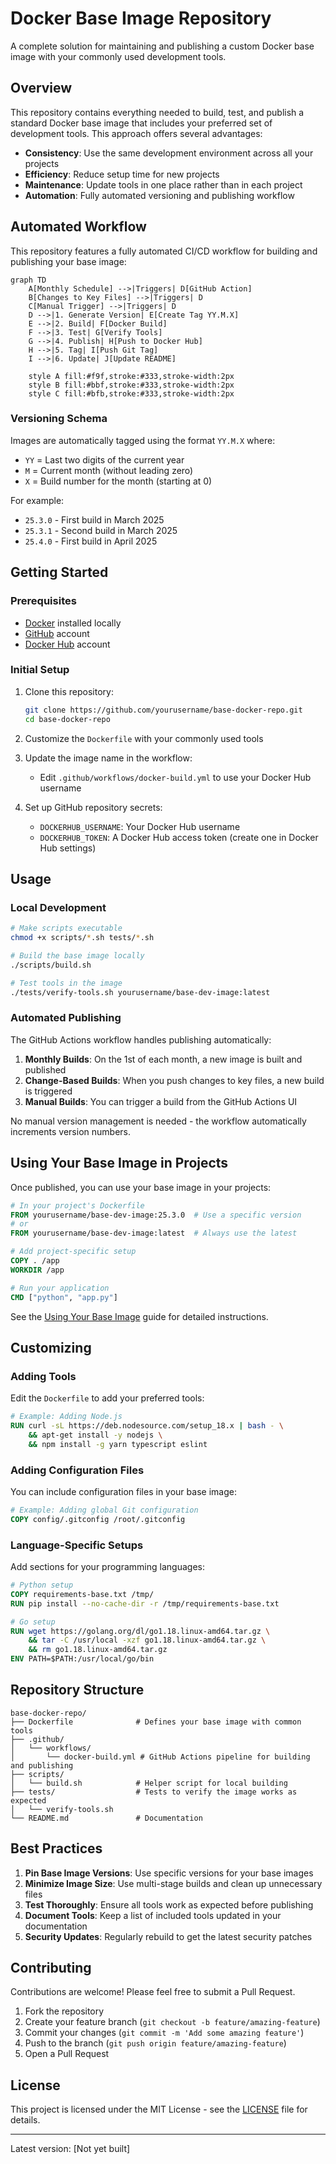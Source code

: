 # Docker Base Image Repository

A complete solution for maintaining and publishing a custom Docker base image with your commonly used development tools.

## Overview

This repository contains everything needed to build, test, and publish a standard Docker base image that includes your preferred set of development tools. This approach offers several advantages:

- **Consistency**: Use the same development environment across all your projects
- **Efficiency**: Reduce setup time for new projects
- **Maintenance**: Update tools in one place rather than in each project
- **Automation**: Fully automated versioning and publishing workflow

## Automated Workflow

This repository features a fully automated CI/CD workflow for building and publishing your base image:

```mermaid
graph TD
    A[Monthly Schedule] -->|Triggers| D[GitHub Action]
    B[Changes to Key Files] -->|Triggers| D
    C[Manual Trigger] -->|Triggers| D
    D -->|1. Generate Version| E[Create Tag YY.M.X]
    E -->|2. Build| F[Docker Build]
    F -->|3. Test| G[Verify Tools]
    G -->|4. Publish| H[Push to Docker Hub]
    H -->|5. Tag| I[Push Git Tag]
    I -->|6. Update| J[Update README]
    
    style A fill:#f9f,stroke:#333,stroke-width:2px
    style B fill:#bbf,stroke:#333,stroke-width:2px
    style C fill:#bfb,stroke:#333,stroke-width:2px
```

### Versioning Schema

Images are automatically tagged using the format `YY.M.X` where:
- `YY` = Last two digits of the current year
- `M` = Current month (without leading zero)
- `X` = Build number for the month (starting at 0)

For example:
- `25.3.0` - First build in March 2025
- `25.3.1` - Second build in March 2025
- `25.4.0` - First build in April 2025

## Getting Started

### Prerequisites

- [Docker](https://docs.docker.com/get-docker/) installed locally
- [GitHub](https://github.com/) account
- [Docker Hub](https://hub.docker.com/) account

### Initial Setup

1. Clone this repository:
   ```bash
   git clone https://github.com/yourusername/base-docker-repo.git
   cd base-docker-repo
   ```

2. Customize the `Dockerfile` with your commonly used tools

3. Update the image name in the workflow:
   - Edit `.github/workflows/docker-build.yml` to use your Docker Hub username

4. Set up GitHub repository secrets:
   - `DOCKERHUB_USERNAME`: Your Docker Hub username
   - `DOCKERHUB_TOKEN`: A Docker Hub access token (create one in Docker Hub settings)

## Usage

### Local Development

```bash
# Make scripts executable
chmod +x scripts/*.sh tests/*.sh

# Build the base image locally
./scripts/build.sh

# Test tools in the image
./tests/verify-tools.sh yourusername/base-dev-image:latest
```

### Automated Publishing

The GitHub Actions workflow handles publishing automatically:

1. **Monthly Builds**: On the 1st of each month, a new image is built and published
2. **Change-Based Builds**: When you push changes to key files, a new build is triggered
3. **Manual Builds**: You can trigger a build from the GitHub Actions UI

No manual version management is needed - the workflow automatically increments version numbers.

## Using Your Base Image in Projects

Once published, you can use your base image in your projects:

```dockerfile
# In your project's Dockerfile
FROM yourusername/base-dev-image:25.3.0  # Use a specific version
# or
FROM yourusername/base-dev-image:latest  # Always use the latest

# Add project-specific setup
COPY . /app
WORKDIR /app

# Run your application
CMD ["python", "app.py"]
```

See the [Using Your Base Image](docs/using-base-image.md) guide for detailed instructions.

## Customizing

### Adding Tools

Edit the `Dockerfile` to add your preferred tools:

```dockerfile
# Example: Adding Node.js
RUN curl -sL https://deb.nodesource.com/setup_18.x | bash - \
    && apt-get install -y nodejs \
    && npm install -g yarn typescript eslint
```

### Adding Configuration Files

You can include configuration files in your base image:

```dockerfile
# Example: Adding global Git configuration
COPY config/.gitconfig /root/.gitconfig
```

### Language-Specific Setups

Add sections for your programming languages:

```dockerfile
# Python setup
COPY requirements-base.txt /tmp/
RUN pip install --no-cache-dir -r /tmp/requirements-base.txt

# Go setup
RUN wget https://golang.org/dl/go1.18.linux-amd64.tar.gz \
    && tar -C /usr/local -xzf go1.18.linux-amd64.tar.gz \
    && rm go1.18.linux-amd64.tar.gz
ENV PATH=$PATH:/usr/local/go/bin
```

## Repository Structure

```
base-docker-repo/
├── Dockerfile              # Defines your base image with common tools
├── .github/
│   └── workflows/
│       └── docker-build.yml # GitHub Actions pipeline for building and publishing
├── scripts/
│   └── build.sh            # Helper script for local building
├── tests/                  # Tests to verify the image works as expected
│   └── verify-tools.sh
└── README.md               # Documentation
```

## Best Practices

1. **Pin Base Image Versions**: Use specific versions for your base images
2. **Minimize Image Size**: Use multi-stage builds and clean up unnecessary files
3. **Test Thoroughly**: Ensure all tools work as expected before publishing
4. **Document Tools**: Keep a list of included tools updated in your documentation
5. **Security Updates**: Regularly rebuild to get the latest security patches

## Contributing

Contributions are welcome! Please feel free to submit a Pull Request.

1. Fork the repository
2. Create your feature branch (`git checkout -b feature/amazing-feature`)
3. Commit your changes (`git commit -m 'Add some amazing feature'`)
4. Push to the branch (`git push origin feature/amazing-feature`)
5. Open a Pull Request

## License

This project is licensed under the MIT License - see the [LICENSE](LICENSE) file for details.

---

Latest version: [Not yet built]